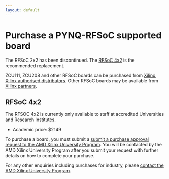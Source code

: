 ```yaml
---
layout: default
---
```


# Purchase a PYNQ-RFSoC supported board

The RFSoC 2x2 has been discontinued. The [RFSoC 4x2](rfsoc_4x2_overview.html) is the recommended replacement. 

ZCU111, ZCU208 and other RFSoC boards can be purchased from [Xilinx](https://www.xilinx.com/products/boards-and-kits/), [Xilinx authorised distributors](https://www.xilinx.com/about/contact/locations.html?preSelect=Authorized%20Distributors#authorizedDistributors). Other RFSoC boards may be available from [Xilinx partners](https://www.xilinx.com/xilinx-partner-program.html). 

## RFSoC 4x2 

The RFSOC 4x2 is currently only available to staff at accredited Universities and Research Institutes. 

* Academic price: $2149

To purchase a board, you must submit a [submit a purchase approval request to the AMD Xilinx University Program](https://www.xilinx.com/support/university/xup-boards/RFSoC4x2.html#Purchasing_at_academic_price). You will be contacted by the AMD Xilinx University Program after you submit your request with further details on how to complete your purchase.

For any other enquiries including purchases for industry, please [contact the AMD Xilinx University Program](mailto:xup@xilinx.com).

